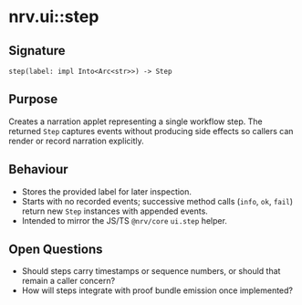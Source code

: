 # nrv.ui::step

## Signature
`step(label: impl Into<Arc<str>>) -> Step`

## Purpose
Creates a narration applet representing a single workflow step. The returned `Step` captures events
without producing side effects so callers can render or record narration explicitly.

## Behaviour
- Stores the provided label for later inspection.
- Starts with no recorded events; successive method calls (`info`, `ok`, `fail`) return new `Step`
  instances with appended events.
- Intended to mirror the JS/TS `@nrv/core` `ui.step` helper.

## Open Questions
- Should steps carry timestamps or sequence numbers, or should that remain a caller concern?
- How will steps integrate with proof bundle emission once implemented?
